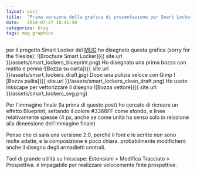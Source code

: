 ```yaml
---
layout: post
title:  "Prima versione della grafica di presentazione per Smart Locker"
date:   2014-07-27 18:41:59
categories: blog
tags: mug graphics
---
```


per il progetto Smart Locker del [MUG](https://www.facebook.com/mugroma3) ho disegnato questa grafica (sorry for the filesize):
![Brochure Smart Locker]({{ site.url }}/assets/smart_lockers_blueprint.png)
Ho disegnato una prima bozza con matita e penna
![Bozza su carta]({{ site.url }}/assets/smart_lockers_draft.jpg)
Dopo una pulizia veloce con Gimp
![Bozza pulita]({{ site.url }}/assets/smart_lockers_clean_draft.png)
Ho usato Inkscape per vettorizzare il disegno
![Bozza vettore]({{ site.url }}/assets/smart_lockers_svg.png)

Per l'immagine finale (la prima di questo post) ho cercato di ricreare un effetto Blueprint, settando il colore #3366FF come sfondo, e linee relativamente spesse (4 px, anche se come unità ha senso solo in relazione alla dimensione dell'immagine finale)

Penso che ci sarà una versione 2.0, perché il font e le scritte non sono molte adatte, e la composizione è poco chiara. probabilmente modificherò anche il disegno degli armadietti centrali.

Tool di grande utilità su Inkscape: Estensioni > Modifica Tracciato > Prospettiva. é impagabile per realizzare velocemente finte prospettive.